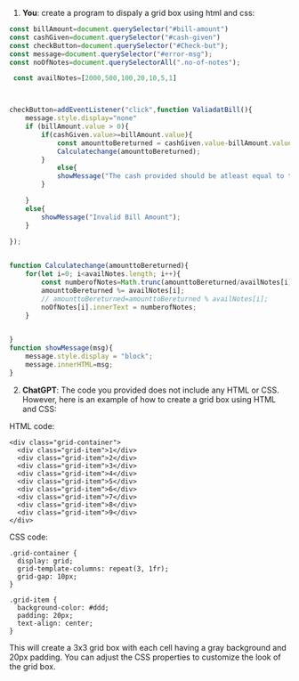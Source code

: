 1. **You**: create a program to dispaly a grid box using html and css: 
```javascript
const billAmount=document.querySelector("#bill-amount")
const cashGiven=document.querySelector("#cash-given")
const checkButton=document.querySelector("#Check-but");
const message=document.querySelector("#error-msg");
const noOfNotes=document.querySelectorAll(".no-of-notes");

 const availNotes=[2000,500,100,20,10,5,1]



checkButton=addEventListener("click",function ValiadatBill(){
    message.style.display="none"
    if (billAmount.value > 0){
        if(cashGiven.value>=billAmount.value){
            const amounttoBereturned = cashGiven.value-billAmount.value;
            Calculatechange(amounttoBereturned);
        }
            else{
            showMessage("The cash provided should be atleast equal to the bill amount");
        }

    }
    else{
        showMessage("Invalid Bill Amount");
    }
    
});


function Calculatechange(amounttoBereturned){
    for(let i=0; i<availNotes.length; i++){
        const numberofNotes=Math.trunc(amounttoBereturned/availNotes[i]);
        amounttoBereturned %= availNotes[i];
        // amounttoBereturned=amounttoBereturned % availNotes[i];
        noOfNotes[i].innerText = numberofNotes;
    }
  

}
function showMessage(msg){
    message.style.display = "block"; 
    message.innerHTML=msg;
}
```
2. **ChatGPT**: The code you provided does not include any HTML or CSS. However, here is an example of how to create a grid box using HTML and CSS:

HTML code:

```
<div class="grid-container">
  <div class="grid-item">1</div>
  <div class="grid-item">2</div>
  <div class="grid-item">3</div>
  <div class="grid-item">4</div>
  <div class="grid-item">5</div>
  <div class="grid-item">6</div>
  <div class="grid-item">7</div>
  <div class="grid-item">8</div>
  <div class="grid-item">9</div>
</div>
```

CSS code:

```
.grid-container {
  display: grid;
  grid-template-columns: repeat(3, 1fr);
  grid-gap: 10px;
}

.grid-item {
  background-color: #ddd;
  padding: 20px;
  text-align: center;
}
```

This will create a 3x3 grid box with each cell having a gray background and 20px padding. You can adjust the CSS properties to customize the look of the grid box.